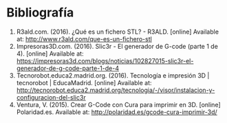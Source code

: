 # Bibliografía

1. R3ald.com. (2016). ¿Qué es un fichero STL? - R3ALD. [online] Available at: http://www.r3ald.com/que-es-un-fichero-stl 
2. Impresoras3D.com. (2016). Slic3r - El generador de G-code (parte 1 de 4). [online] Available at: https://impresoras3d.com/blogs/noticias/102827015-slic3r-el-generador-de-g-code-parte-1-de-4 
3. Tecnorobot.educa2.madrid.org. (2016). Tecnología e impresión 3D | tecnorobot | EducaMadrid. [online] Available at: http://tecnorobot.educa2.madrid.org/tecnologia/-/visor/instalacion-y-configuracion-del-slic3r 
4. Ventura, V. (2015). Crear G-Code con Cura para imprimir en 3D. [online] Polaridad.es. Available at: http://polaridad.es/gcode-cura-imprimir-3d/